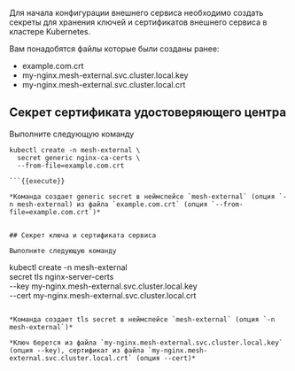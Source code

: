 Для начала конфигурации внешнего сервиса необходимо создать секреты для хранения ключей и сертификатов внешнего сервиса в кластере Kubernetes. 

Вам понадобятся файлы которые были созданы ранее:

* example.com.crt
* my-nginx.mesh-external.svc.cluster.local.key
* my-nginx.mesh-external.svc.cluster.local.crt

## Cекрет сертификата удостоверяющего центра

Выполните следующую команду

```
kubectl create -n mesh-external \
  secret generic nginx-ca-certs \
  --from-file=example.com.crt

```{{execute}}

*Команда создает generic secret в неймспейсе `mesh-external` (опция `-n mesh-external) из файла `example.com.crt` (опция `--from-file=example.com.crt`)* 


## Секрет ключа и сертификата сервиса

Выполните следующую команду

```
kubectl create -n mesh-external \
  secret tls nginx-server-certs \
    --key my-nginx.mesh-external.svc.cluster.local.key \
    --cert my-nginx.mesh-external.svc.cluster.local.crt

```{{execute}}

*Команда создает tls secret в неймспейсе `mesh-external` (опция `-n mesh-external`)*

*Kлюч берется из файла `my-nginx.mesh-external.svc.cluster.local.key` (опция --key), сертификат из файла `my-nginx.mesh-external.svc.cluster.local.crt` (опция --cert)*
